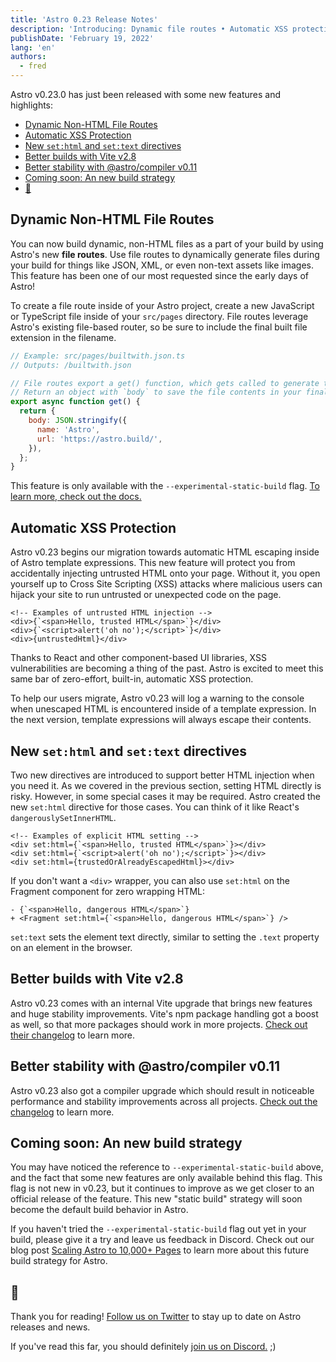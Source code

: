 ```yaml
---
title: 'Astro 0.23 Release Notes'
description: 'Introducing: Dynamic file routes • Automatic XSS protection • two new component directives • vite 2.8 • and more!'
publishDate: 'February 19, 2022'
lang: 'en'
authors: 
  - fred
---
```


Astro v0.23.0 has just been released with some new features and highlights:

- [Dynamic Non-HTML File Routes](#dynamic-non-html-file-routes)
- [Automatic XSS Protection](#automatic-xss-protection)
- [New `set:html` and `set:text` directives](#new-sethtml-and-settext-directives)
- [Better builds with Vite v2.8](#better-builds-with-vite-v28)
- [Better stability with @astro/compiler v0.11](#better-stability-with-astrocompiler-v011)
- [Coming soon: An new build strategy](#coming-soon-an-new-build-strategy)
- [👋](#)

## Dynamic Non-HTML File Routes

You can now build dynamic, non-HTML files as a part of your build by using Astro's new **file routes**. Use file routes to dynamically generate files during your build for things like JSON, XML, or even non-text assets like images. This feature has been one of our most requested since the early days of Astro!

To create a file route inside of your Astro project, create a new JavaScript or TypeScript file inside of your `src/pages` directory. File routes leverage Astro's existing file-based router, so be sure to include the final built file extension in the filename.


```js
// Example: src/pages/builtwith.json.ts
// Outputs: /builtwith.json

// File routes export a get() function, which gets called to generate the file.
// Return an object with `body` to save the file contents in your final build.
export async function get() {
  return {
    body: JSON.stringify({
      name: 'Astro',
      url: 'https://astro.build/',
    }),
  };
}
```

This feature is only available with the `--experimental-static-build` flag. [To learn more, check out the docs.](#TODO)

## Automatic XSS Protection

Astro v0.23 begins our migration towards automatic HTML escaping inside of Astro template expressions. This new feature will protect you from accidentally injecting untrusted HTML onto your page. Without it, you open yourself up to Cross Site Scripting (XSS) attacks where malicious users can hijack your site to run untrusted or unexpected code on the page.

```astro
<!-- Examples of untrusted HTML injection -->
<div>{`<span>Hello, trusted HTML</span>`}</div>
<div>{`<script>alert('oh no');</script>`}</div>
<div>{untrustedHtml}</div>
```

Thanks to React and other component-based UI libraries, XSS vulnerabilities are becoming a thing of the past. Astro is excited to meet this same bar of zero-effort, built-in, automatic XSS protection.

To help our users migrate, Astro v0.23 will log a warning to the console when unescaped HTML is encountered inside of a template expression. In the next version, template expressions will always escape their contents.

## New `set:html` and `set:text` directives

Two new directives are introduced to support better HTML injection when you need it. As we covered in the previous section, setting HTML directly is risky. However, in some special cases it may be required. Astro created the new `set:html` directive for those cases. You can think of it like React's `dangerouslySetInnerHTML`.

```astro
<!-- Examples of explicit HTML setting -->
<div set:html={`<span>Hello, trusted HTML</span>`}></div>
<div set:html={`<script>alert('oh no');</script>`}></div>
<div set:html={trustedOrAlreadyEscapedHtml}></div>
```

If you don't want a `<div>` wrapper, you can also use `set:html` on the Fragment component for zero wrapping HTML:

```
- {`<span>Hello, dangerous HTML</span>`}
+ <Fragment set:html={`<span>Hello, dangerous HTML</span>`} />
```

`set:text` sets the element text directly, similar to setting the `.text` property on an element in the browser. 

## Better builds with Vite v2.8

Astro v0.23 comes with an internal Vite upgrade that brings new features and huge stability improvements. Vite's npm package handling got a boost as well, so that more packages should work in more projects. [Check out their changelog](https://github.com/vitejs/vite/blob/main/packages/vite/CHANGELOG.md) to learn more.

## Better stability with @astro/compiler v0.11

Astro v0.23 also got a compiler upgrade which should result in noticeable performance and stability improvements across all projects. [Check out the changelog](https://github.com/withastro/compiler/releases) to learn more.

## Coming soon: An new build strategy

You may have noticed the reference to `--experimental-static-build` above, and the fact that some new features are only available behind this flag. This flag is not new in v0.23, but it continues to improve as we get closer to an official release of the feature. This new "static build" strategy will soon become the default build behavior in Astro.

If you haven't tried the `--experimental-static-build` flag out yet in your build, please give it a try and leave us feedback in Discord. Check out our blog post [Scaling Astro to 10,000+ Pages](/blog/experimental-static-build) to learn more about this future build strategy for Astro.


## 👋

Thank you for reading! [Follow us on Twitter](https://twitter.com/astrodotbuild) to stay up to date on Astro releases and news. 

If you've read this far, you should definitely [join us on Discord.](https://astro.build/chat) ;)

